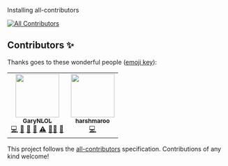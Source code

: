 Installing all-contributors
<!-- ALL-CONTRIBUTORS-BADGE:START - Do not remove or modify this section -->
[![All Contributors](https://img.shields.io/badge/all_contributors-2-orange.svg?style=flat-square)](#contributors-)
<!-- ALL-CONTRIBUTORS-BADGE:END -->

## Contributors ✨

Thanks goes to these wonderful people ([emoji key](https://allcontributors.org/docs/en/emoji-key)):

<!-- ALL-CONTRIBUTORS-LIST:START - Do not remove or modify this section -->
<!-- prettier-ignore-start -->
<!-- markdownlint-disable -->
<table>
  <tr>
    <td align="center"><a href="https://github.com/GaryNLOL"><img src="https://avatars.githubusercontent.com/u/46727048?v=4?s=100" width="100px;" alt=""/><br /><sub><b>GaryNLOL</b></sub></a><br /><a href="https://github.com/GaryNLOL/GSS-Language/commits?author=GaryNLOL" title="Code">💻</a> <a href="https://github.com/GaryNLOL/GSS-Language/commits?author=GaryNLOL" title="Documentation">📖</a> <a href="#ideas-GaryNLOL" title="Ideas, Planning, & Feedback">🤔</a> <a href="#tool-GaryNLOL" title="Tools">🔧</a> <a href="https://github.com/GaryNLOL/GSS-Language/commits?author=GaryNLOL" title="Tests">⚠️</a> <a href="#mentoring-GaryNLOL" title="Mentoring">🧑‍🏫</a> <a href="#maintenance-GaryNLOL" title="Maintenance">🚧</a></td>
    <td align="center"><a href="https://github.com/harshmaroo"><img src="https://avatars.githubusercontent.com/u/71558331?v=4?s=100" width="100px;" alt=""/><br /><sub><b>harshmaroo</b></sub></a><br /><a href="https://github.com/GaryNLOL/GSS-Language/commits?author=harshmaroo" title="Code">💻</a></td>
  </tr>
</table>

<!-- markdownlint-restore -->
<!-- prettier-ignore-end -->

<!-- ALL-CONTRIBUTORS-LIST:END -->

This project follows the [all-contributors](https://github.com/all-contributors/all-contributors) specification. Contributions of any kind welcome!
